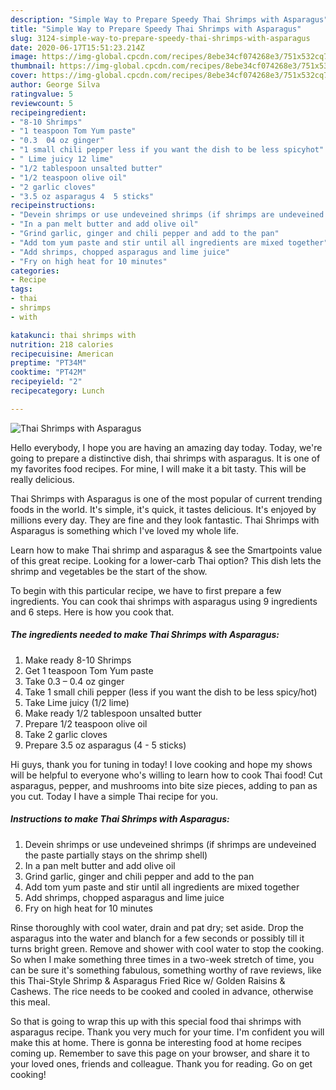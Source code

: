 ```yaml
---
description: "Simple Way to Prepare Speedy Thai Shrimps with Asparagus"
title: "Simple Way to Prepare Speedy Thai Shrimps with Asparagus"
slug: 3124-simple-way-to-prepare-speedy-thai-shrimps-with-asparagus
date: 2020-06-17T15:51:23.214Z
image: https://img-global.cpcdn.com/recipes/8ebe34cf074268e3/751x532cq70/thai-shrimps-with-asparagus-recipe-main-photo.jpg
thumbnail: https://img-global.cpcdn.com/recipes/8ebe34cf074268e3/751x532cq70/thai-shrimps-with-asparagus-recipe-main-photo.jpg
cover: https://img-global.cpcdn.com/recipes/8ebe34cf074268e3/751x532cq70/thai-shrimps-with-asparagus-recipe-main-photo.jpg
author: George Silva
ratingvalue: 5
reviewcount: 5
recipeingredient:
- "8-10 Shrimps"
- "1 teaspoon Tom Yum paste"
- "0.3  04 oz ginger"
- "1 small chili pepper less if you want the dish to be less spicyhot"
- " Lime juicy 12 lime"
- "1/2 tablespoon unsalted butter"
- "1/2 teaspoon olive oil"
- "2 garlic cloves"
- "3.5 oz asparagus 4  5 sticks"
recipeinstructions:
- "Devein shrimps or use undeveined shrimps (if shrimps are undeveined the paste partially stays on the shrimp shell)"
- "In a pan melt butter and add olive oil"
- "Grind garlic, ginger and chili pepper and add to the pan"
- "Add tom yum paste and stir until all ingredients are mixed together"
- "Add shrimps, chopped asparagus and lime juice"
- "Fry on high heat for 10 minutes"
categories:
- Recipe
tags:
- thai
- shrimps
- with

katakunci: thai shrimps with 
nutrition: 218 calories
recipecuisine: American
preptime: "PT34M"
cooktime: "PT42M"
recipeyield: "2"
recipecategory: Lunch

---
```



![Thai Shrimps with Asparagus](https://img-global.cpcdn.com/recipes/8ebe34cf074268e3/751x532cq70/thai-shrimps-with-asparagus-recipe-main-photo.jpg)

Hello everybody, I hope you are having an amazing day today. Today, we're going to prepare a distinctive dish, thai shrimps with asparagus. It is one of my favorites food recipes. For mine, I will make it a bit tasty. This will be really delicious.

Thai Shrimps with Asparagus is one of the most popular of current trending foods in the world. It's simple, it's quick, it tastes delicious. It's enjoyed by millions every day. They are fine and they look fantastic. Thai Shrimps with Asparagus is something which I've loved my whole life.

Learn how to make Thai shrimp and asparagus &amp; see the Smartpoints value of this great recipe. Looking for a lower-carb Thai option? This dish lets the shrimp and vegetables be the start of the show.


To begin with this particular recipe, we have to first prepare a few ingredients. You can cook thai shrimps with asparagus using 9 ingredients and 6 steps. Here is how you cook that.

<!--inarticleads1-->

##### The ingredients needed to make Thai Shrimps with Asparagus:

1. Make ready 8-10 Shrimps
1. Get 1 teaspoon Tom Yum paste
1. Take 0.3 – 0.4 oz ginger
1. Take 1 small chili pepper (less if you want the dish to be less spicy/hot)
1. Take  Lime juicy (1/2 lime)
1. Make ready 1/2 tablespoon unsalted butter
1. Prepare 1/2 teaspoon olive oil
1. Take 2 garlic cloves
1. Prepare 3.5 oz asparagus (4 - 5 sticks)


Hi guys, thank you for tuning in today! I love cooking and hope my shows will be helpful to everyone who&#39;s willing to learn how to cook Thai food! Cut asparagus, pepper, and mushrooms into bite size pieces, adding to pan as you cut. Today I have a simple Thai recipe for you. 

<!--inarticleads2-->

##### Instructions to make Thai Shrimps with Asparagus:

1. Devein shrimps or use undeveined shrimps (if shrimps are undeveined the paste partially stays on the shrimp shell)
1. In a pan melt butter and add olive oil
1. Grind garlic, ginger and chili pepper and add to the pan
1. Add tom yum paste and stir until all ingredients are mixed together
1. Add shrimps, chopped asparagus and lime juice
1. Fry on high heat for 10 minutes


Rinse thoroughly with cool water, drain and pat dry; set aside. Drop the asparagus into the water and blanch for a few seconds or possibly till it turns bright green. Remove and shower with cool water to stop the cooking. So when I make something three times in a two-week stretch of time, you can be sure it&#39;s something fabulous, something worthy of rave reviews, like this Thai-Style Shrimp &amp; Asparagus Fried Rice w/ Golden Raisins &amp; Cashews. The rice needs to be cooked and cooled in advance, otherwise this meal. 

So that is going to wrap this up with this special food thai shrimps with asparagus recipe. Thank you very much for your time. I'm confident you will make this at home. There is gonna be interesting food at home recipes coming up. Remember to save this page on your browser, and share it to your loved ones, friends and colleague. Thank you for reading. Go on get cooking!
